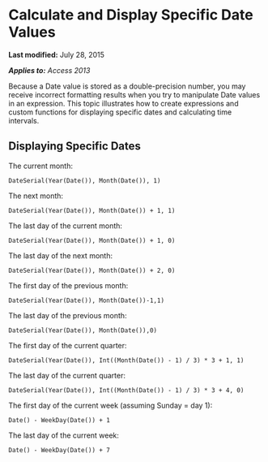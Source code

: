 
# Calculate and Display Specific Date Values

 **Last modified:** July 28, 2015

 _**Applies to:** Access 2013_

Because a Date value is stored as a double-precision number, you may receive incorrect formatting results when you try to manipulate Date values in an expression. This topic illustrates how to create expressions and custom functions for displaying specific dates and calculating time intervals. 


## Displaying Specific Dates

The current month: 


```
DateSerial(Year(Date()), Month(Date()), 1)
```

The next month: 




```
DateSerial(Year(Date()), Month(Date()) + 1, 1)
```

The last day of the current month: 




```
DateSerial(Year(Date()), Month(Date()) + 1, 0)
```

The last day of the next month: 




```
DateSerial(Year(Date()), Month(Date()) + 2, 0)
```

The first day of the previous month: 




```
DateSerial(Year(Date()), Month(Date())-1,1)
```

The last day of the previous month: 




```
DateSerial(Year(Date()), Month(Date()),0)
```

The first day of the current quarter: 




```
DateSerial(Year(Date()), Int((Month(Date()) - 1) / 3) * 3 + 1, 1)
```

The last day of the current quarter: 




```
DateSerial(Year(Date()), Int((Month(Date()) - 1) / 3) * 3 + 4, 0)
```

The first day of the current week (assuming Sunday = day 1):




```
Date() - WeekDay(Date()) + 1
```

The last day of the current week: 




```
Date() - WeekDay(Date()) + 7
```

